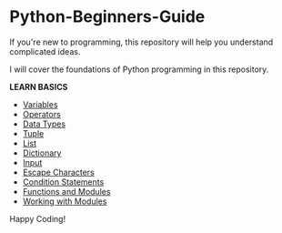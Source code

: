 # Python-Beginners-Guide
If you're new to programming, this repository will help you understand complicated ideas. 

I will cover the foundations of Python programming in this repository.

**LEARN BASICS**
- [Variables](https://github.com/kents00/Python-Beginners-Guide/blob/main/Lib/variables.py)
- [Operators](https://github.com/kents00/Python-Beginners-Guide/blob/main/Lib/operators.py)
- [Data Types](https://github.com/kents00/Python-Beginners-Guide/blob/main/Lib/data_types.py)
- [Tuple](https://github.com/kents00/Python-Beginners-Guide/blob/main/Lib/tuple.py)
- [List](https://github.com/kents00/Python-Beginners-Guide/blob/main/Lib/list.py)
- [Dictionary](https://github.com/kents00/Python-Beginners-Guide/blob/main/Lib/dictionary.py)
- [Input](https://github.com/kents00/Python-Beginners-Guide/blob/main/Lib/input.py)
- [Escape Characters](https://github.com/kents00/Python-Beginners-Guide/blob/main/Lib/esc_chtr.py)
- [Condition Statements](https://github.com/kents00/Python-Beginners-Guide/blob/main/Lib/Condition_Statements.py)
- [Functions and Modules](https://github.com/kents00/Python-Beginners-Guide/blob/main/Lib/Func_and_Modls.py)
- [Working with Modules](https://github.com/kents00/Python-Beginners-Guide/blob/main/Lib/modules.py)

Happy Coding!
